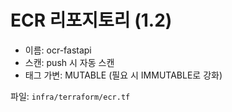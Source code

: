 # ECR 리포지토리 (1.2)

- 이름: ocr-fastapi
- 스캔: push 시 자동 스캔
- 태그 가변: MUTABLE (필요 시 IMMUTABLE로 강화)

파일: `infra/terraform/ecr.tf`
